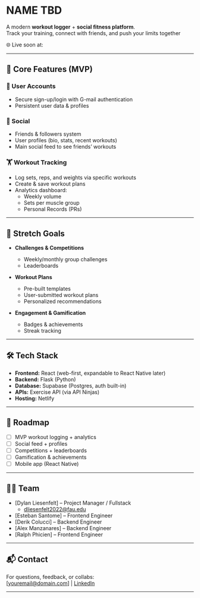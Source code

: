 # NAME TBD

A modern **workout logger** + **social fitness platform**.  
Track your training, connect with friends, and push your limits together

🌐 Live soon at: []()

---

## 🚀 Core Features (MVP)

### 👤 User Accounts
- Secure sign-up/login with  G-mail authentication  
- Persistent user data & profiles  

### 🤝 Social
- Friends & followers system  
- User profiles (bio, stats, recent workouts)  
- Main social feed to see friends’ workouts  

### 🏋️ Workout Tracking
- Log sets, reps, and weights via specific workouts 
- Create & save workout plans  
- Analytics dashboard:  
  - Weekly volume  
  - Sets per muscle group  
  - Personal Records (PRs)  

---

## 🎯 Stretch Goals
- **Challenges & Competitions**  
  - Weekly/monthly group challenges  
  - Leaderboards  

- **Workout Plans**  
  - Pre-built templates  
  - User-submitted workout plans  
  - Personalized recommendations  

- **Engagement & Gamification**  
  - Badges & achievements  
  - Streak tracking  

---

## 🛠️ Tech Stack
- **Frontend:** React (web-first, expandable to React Native later)  
- **Backend:** Flask (Python)  
- **Database:** Supabase (Postgres, auth built-in)  
- **APIs:** Exercise API (via API Ninjas)  
- **Hosting:** Netlify

---

## 📍 Roadmap
- [ ] MVP workout logging + analytics  
- [ ] Social feed + profiles  
- [ ] Competitions + leaderboards  
- [ ] Gamification & achievements  
- [ ] Mobile app (React Native)  

---

## 🧑‍💻 Team
- [Dylan Liesenfelt] – Project Manager / Fullstack  
    * dliesenfelt2022@fau.edu
- [Esteban Santome] – Frontend Engineer  
- [Derik Colucci] – Backend Engineer  
- [Alex Manzanares] – Backend Engineer  
- [Ralph Phicien] – Frontend Engineer  

---

## 📬 Contact
For questions, feedback, or collabs:  
[youremail@domain.com] | [LinkedIn](https://linkedin.com/in/yourprofile)

---
